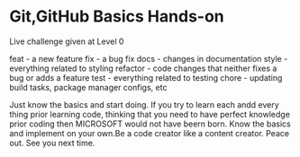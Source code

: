 # Git,GitHub Basics Hands-on
 Live challenge given at Level 0

feat - a new feature
fix - a bug fix
docs - changes in documentation
style - everything related to styling
refactor - code changes that neither fixes a bug or adds a feature
test - everything related to testing
chore - updating build tasks, package manager configs, etc

Just know the basics and start doing. If you try to learn each andd every thing prior learning code, thinking that you need to have perfect knowledge prior coding then MICROSOFT would not have beern born. Know the basics and implement on your own.Be a code creator like a content creator. Peace out. See you next time.